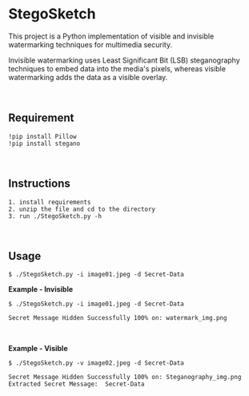 # StegoSketch 
This project is a Python implementation of visible and invisible watermarking techniques for multimedia security.

Invisible watermarking uses Least Significant Bit (LSB) steganography techniques to embed data into the media's pixels, whereas visible watermarking adds the data as a visible overlay. 

<br>

## Requirement 
```
!pip install Pillow
!pip install stegano
```

<br>

## Instructions

```
1. install requirements
2. unzip the file and cd to the directory
3. run ./StegoSketch.py -h 
```

<br>


## Usage

```
$ ./StegoSketch.py -i image01.jpeg -d Secret-Data 
```

**Example - Invisible**
```
$ ./StegoSketch.py -i image01.jpeg -d Secret-Data

Secret Message Hidden Successfully 100% on: watermark_img.png  
```
<br>


**Example - Visible**

```
$ ./StegoSketch.py -v image02.jpeg -d Secret-Data

Secret Message Hidden Successfully 100% on: Steganography_img.png
Extracted Secret Message:  Secret-Data
```

<br>

